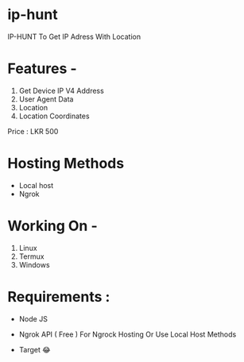 # ip-hunt
IP-HUNT To Get IP Adress With Location

# Features - 

1. Get Device IP V4 Address
2. User Agent Data
3. Location 
4. Location Coordinates 

Price : LKR 500

# Hosting Methods 

- Local host 
- Ngrok

# Working On -

1. Linux
2. Termux 
3. Windows

# Requirements :

- Node JS

- Ngrok API ( Free ) For Ngrock Hosting Or Use Local Host Methods 

- Target 😂

